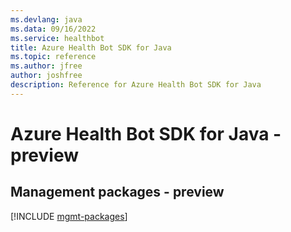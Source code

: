 ```yaml
---
ms.devlang: java
ms.data: 09/16/2022
ms.service: healthbot
title: Azure Health Bot SDK for Java
ms.topic: reference
ms.author: jfree
author: joshfree
description: Reference for Azure Health Bot SDK for Java
---
```

# Azure Health Bot SDK for Java - preview

## Management packages - preview
[!INCLUDE [mgmt-packages](health-bot-mgmt-index.md)]